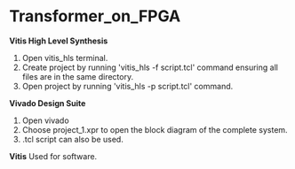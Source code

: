 # Transformer_on_FPGA
**Vitis High Level Synthesis**
1. Open vitis_hls terminal.
2. Create project by running 'vitis_hls -f script.tcl' command ensuring all files are in the same directory.
3. Open project by running 'vitis_hls -p script.tcl' command.

**Vivado Design Suite**
1. Open vivado
2. Choose project_1.xpr to open the block diagram of the complete system.
3. .tcl script can also be used.

**Vitis**
Used for software.
